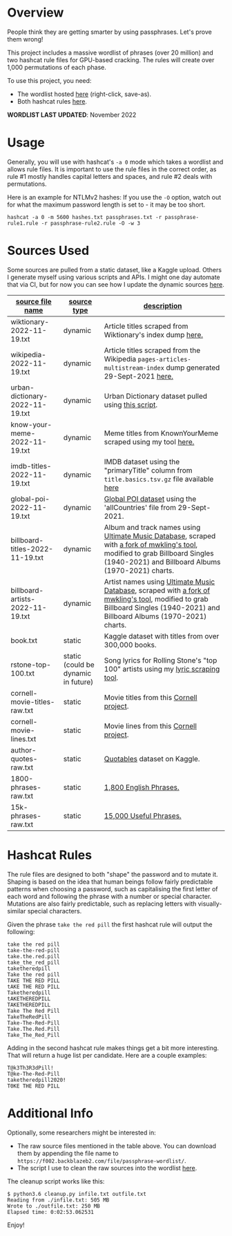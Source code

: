 # Overview

People think they are getting smarter by using passphrases. Let's prove them wrong!

This project includes a massive wordlist of phrases (over 20 million) and two hashcat rule files for GPU-based cracking. The rules will create over 1,000 permutations of each phase.

To use this project, you need:

- The wordlist hosted [here](https://f002.backblazeb2.com/file/passphrase-wordlist/passphrases.txt) (right-click, save-as).
- Both hashcat rules [here](/hashcat-rules/).

**WORDLIST LAST UPDATED**: November 2022

# Usage

Generally, you will use with hashcat's `-a 0` mode which takes a wordlist and allows rule files. It is important to use the rule files in the correct order, as rule #1 mostly handles capital letters and spaces, and rule #2 deals with permutations.

Here is an example for NTLMv2 hashes: If you use the `-O` option, watch out for what the maximum password length is set to - it may be too short.

```
hashcat -a 0 -m 5600 hashes.txt passphrases.txt -r passphrase-rule1.rule -r passphrase-rule2.rule -O -w 3
```

# Sources Used

Some sources are pulled from a static dataset, like a Kaggle upload. Others I generate myself using various scripts and APIs. I might one day automate that via CI, but for now you can see how I update the dynamic sources [here](/utilities/updating-sources.md).

| <ins>**source file name**</ins> | <ins>**source type**</ins> | <ins>**description**</ins> |
| --- | --- | --- |
| wiktionary-2022-11-19.txt | dynamic | Article titles scraped from Wiktionary's index dump [here.](https://dumps.wikimedia.org/enwiktionary) |
| wikipedia-2022-11-19.txt | dynamic | Article titles scraped from the Wikipedia `pages-articles-multistream-index` dump generated 29-Sept-2021 [here.](https://dumps.wikimedia.org/enwiki) |
| urban-dictionary-2022-11-19.txt | dynamic | Urban Dictionary dataset pulled using [this script](https://github.com/mattbierner/urban-dictionary-word-list). |
| know-your-meme-2022-11-19.txt | dynamic | Meme titles from KnownYourMeme scraped using my tool [here.](/utilities/kym_scrape.py) |
| imdb-titles-2022-11-19.txt | dynamic | IMDB dataset using the "primaryTitle" column from `title.basics.tsv.gz` file available [here](https://datasets.imdbws.com/) |
| global-poi-2022-11-19.txt | dynamic | [Global POI dataset](https://download.geonames.org/export/dump/) using the 'allCountries' file from 29-Sept-2021. |
| billboard-titles-2022-11-19.txt | dynamic | Album and track names using [Ultimate Music Database](https://www.umdmusic.com/), scraped with [a fork of mwkling's tool](https://github.com/initstring/umdmusic-downloader), modified to grab Billboard Singles (1940-2021) and Billboard Albums (1970-2021) charts. |
| billboard-artists-2022-11-19.txt | dynamic | Artist names using [Ultimate Music Database](https://www.umdmusic.com/), scraped with [a fork of mwkling's tool](https://github.com/initstring/umdmusic-downloader), modified to grab Billboard Singles (1940-2021) and Billboard Albums (1970-2021) charts. |
| book.txt | static | Kaggle dataset with titles from over 300,000 books. |
| rstone-top-100.txt | static<br>(could be dynamic in future) | Song lyrics for Rolling Stone's "top 100" artists using my [lyric scraping tool](https://github.com/initstring/lyricpass). |
| cornell-movie-titles-raw.txt | static | Movie titles from this [Cornell project](https://www.cs.cornell.edu/~cristian//Cornell_Movie-Dialogs_Corpus.html). |
| cornell-movie-lines.txt | static | Movie lines from this [Cornell project](https://www.cs.cornell.edu/~cristian//Cornell_Movie-Dialogs_Corpus.html). |
| author-quotes-raw.txt | static | [Quotables](https://www.kaggle.com/alvations/quotables) dataset on Kaggle. |
| 1800-phrases-raw.txt | static | [1,800 English Phrases.](https://www.phrases.org.uk/meanings/phrases-and-sayings-list.html) |
| 15k-phrases-raw.txt | static | [15,000 Useful Phrases.](https://www.gutenberg.org/ebooks/18362) |

# Hashcat Rules

The rule files are designed to both "shape" the password and to mutate it. Shaping is based on the idea that human beings follow fairly predictable patterns when choosing a password, such as capitalising the first letter of each word and following the phrase with a number or special character. Mutations are also fairly predictable, such as replacing letters with visually-similar special characters.

Given the phrase `take the red pill` the first hashcat rule will output the following:

```
take the red pill
take-the-red-pill
take.the.red.pill
take_the_red_pill
taketheredpill
Take the red pill
TAKE THE RED PILL
tAKE THE RED PILL
Taketheredpill
tAKETHEREDPILL
TAKETHEREDPILL
Take The Red Pill
TakeTheRedPill
Take-The-Red-Pill
Take.The.Red.Pill
Take_The_Red_Pill
```

Adding in the second hashcat rule makes things get a bit more interesting. That will return a huge list per candidate. Here are a couple examples:

```
T@k3Th3R3dPill!
T@ke-The-Red-Pill
taketheredpill2020!
T0KE THE RED PILL
```

# Additional Info

Optionally, some researchers might be interested in:

- The raw source files mentioned in the table above. You can download them by appending the file name to `https://f002.backblazeb2.com/file/passphrase-wordlist/`.
- The script I use to clean the raw sources into the wordlist [here](/utilities/cleanup.py).

The cleanup script works like this:

```
$ python3.6 cleanup.py infile.txt outfile.txt
Reading from ./infile.txt: 505 MB
Wrote to ./outfile.txt: 250 MB
Elapsed time: 0:02:53.062531

```

Enjoy!
